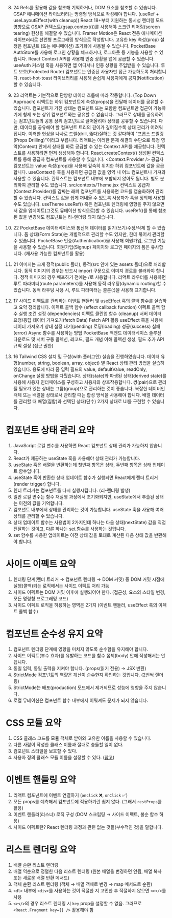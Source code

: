 8. 24
   Refs를 활용해 값을 참조해 기억하거나, DOM 요소를 참조할 수 있습니다.
   GSAP 애니메이션 라이브러리는 명령형 방식으로 작성해야 합니다. (useRef + useLayoutEffect(with cleanup))
   React 18+부터 지원하는 동시성 렌더링 모드 영향으로 GSAP 컨텍스트(gsap.context())를 사용해야 스크린 티어링(screen tearing) 현상을 해결할 수 있습니다.
   Framer Motion은 React 전용 애니메이션 라이브러리로 선언형 프로그래밍 방식으로 작성합니다.
   고유한 key 속성(prop) 설정은 컴포넌트 (또는 애니메이션) 초기화에 사용될 수 있습니다.
   PocketBase AuthStore를 사용해 로그인 상황을 체크하거나, 로그아웃 등 기능을 사용할 수 있습니다.
   React Context API를 사용해 인증 상황을 앱에 공급할 수 있습니다.
   useAuth 커스텀 훅을 사용하면 앱 어디서나 인증 상황을 주입받을 수 있습니다.
   루트 보호(Protected Route) 컴포넌트는 인증된 사용자만 접근 가능하도록 처리합니다.
   react-hot-toast 라이브러리를 사용해 손쉽게 사용자에게 공지(Notification)할 수 있습니다.

9. 23
   리액트는 기본적으로 단방향 데이터 흐름에 따라 작동합니다. (Top Down Approach)
   리액트는 하위 컴포넌트에 속성(props)을 전달해 데이터를 공유할 수 있습니다.
   컴포넌트가 가진 상태는 컴포넌트 또는 포함한 컴포넌트만 접근이 가능하기에 형제 또는 상위 컴포넌트와는 공유할 수 없습니다.
   그러므로 상태를 공유하려는 컴포넌트들의 공통 상위 컴포넌트로 끌어올려야 상태를 공유할 수 있습니다.
   다만, 데이터를 공유해야 할 컴포넌트 트리의 깊이가 깊어질수록 상태 관리가 어려워집니다.
   이러한 현상을 나사로 드릴(drill, 뚫다)질하는 것 같다하여 "프롭스 드릴링(Props Drilling)"이라고 부릅니다.
   리액트는 이러한 문제 해결의 수단으로 특정 영역(Context) 안에서 상태를 바로 공급할 수 있는 Context API를 제공합니다.
   컨텍스트를 사용하려면 먼저 생성해야 합니다. React.createContext()
   생성된 컨텍스트를 통해 공급자 컴포넌트를 사용할 수 있습니다. <Context.Provider />
   공급자 컴포넌트는 value 속성(prop)을 사용해 깊숙히 위치한 하위 컴포넌트에 값을 공급합니다.
   useContext() 훅을 사용하면 공급된 값을 영역 내 어느 컴포넌트나 가져와 사용할 수 있습니다.
   컨텍스트는 컴포넌트 내부에 포함되지 않아도 됩니다. 별도 분리하여 관리할 수도 있습니다. src/contexts/Theme.jsx
   컨텍스트 공급자(Context.Provider)를 감싸는 래퍼 컴포넌트를 사용하면 코드를 캡술화하여 관리할 수 있습니다.
   컨텍스트 값을 쉽게 꺼내올 수 있도록 사용자가 훅을 정의해 사용할 수도 있습니다. useTheme
   useRef() 훅은 컴포넌트 렌더링에 영향을 주지 않으면서 값을 업데이트(그것도 뮤테이션 방식으로)할 수 있습니다.
   useRef()를 통해 참조된 값을 변경해도 컴포넌트는 리-렌더링 되지 않습니다.

10. 22
    PocketBase 데이터베이스와 통신해 데이터를 읽기/쓰기/수정/삭제 할 수 있습니다.
    폼 상태(Form State)는 개별적으로 관리할 수도 있지만, 한데 묶어서 관리할 수 있습니다.
    PocketBase 인증(Authentication)을 사용해 회원가입, 로그인 기능을 사용할 수 있습니다.
    회원가입(Signup) 페이지와 로그인 페이지의 폼은 유사합니다. (재사용 가능한 컴포넌트를 활용)

11. 21
    이미지는 크게 정적(public 폴더), 동적(src 안에 있는 assets 폴더)으로 처리합니다.
    동적 이미지의 경우는 반드시 import 구문으로 이미지 경로를 불러와야 합니다.
    정적 이미지의 경우 배포하기 전에는 /로 사용합니다.
    리액트 라우터를 사용하면 루트 파라미터(route parameters)를 사용해 동적 라우팅(dynamic routing)할 수 있습니다.
    동적 라우팅 사용 시, 루트 파라미터는 콜론(:)을 사용해 표기합니다.

12. 17
    사이드 이펙트를 관리하는 이벤트 핸들러 및 useEffect 훅의 콜백 함수를 실습하고 요약 정리합니다.
    이펙트 콜백 함수 (effect callback function)
    이펙트 콜백 함수 실행 조건 설정 (dependencies)
    이펙트 클린업 함수 (cleanup)
    서버 데이터 요청/응답
    데이터 가져오기(fetch Data)
    Fetch API 활용
    useEffect 훅을 사용해 데이터 가져오기 상태 설정
    대기(pending)
    로딩(loading)
    성공(success)
    실패(error)
    Async 함수를 사용하는 방법
    PocketBase 백엔드 데이터베이스 솔루션
    다운로드 및 서버 구동
    콜렉션, 레코드, 필드 개념 이해
    콜렉션 생성, 필드 추가
    API 규칙 설정 (접근 권한)

13. 16
    Tailwind CSS 설치 및 구성(with 플러그인) 실습을 진행하였습니다.
    데이터 유형(number, string, boolean, array, object) 별 React 상태 관리 방법을 실습하였습니다.
    용도에 따라 폼 입력 필드의 value, defaultValue, readOnly, onChange 설정 방법을 다뤘습니다.
    상태(state)와 파생된 상태(derived state)를 사용해 사용자 인터페이스를 구성하고 사용자와 상호작용합니다.
    쌍(pair)으로 관리될 필요가 있는 상태는 그룹(group)으로 관리하는 것이 좋습니다.
    복잡한 데이터인 객체 또는 배열을 상태로서 관리할 때는 합성 방식을 사용해야 합니다.
    배열 데이터를 관리할 때 배열(집합)과 선택된 상태(단수) 2가지 상태로 UI를 구현할 수 있습니다.

# 컴포넌트 상태 관리 요약

1. JavaScript 로컬 변수를 사용하면 React 컴포넌트 상태 관리가 가능하지 않습니다.
1. React가 제공하는 useState 훅을 사용해야 상태 관리가 가능합니다.
1. useState 훅은 배열을 반환하는데 첫번째 항목은 상태, 두번째 항목은 상태 업데이트 함수입니다.
1. useState 훅이 반환한 상태 업데이트 함수가 실행되면 React에게 렌더 트리거(render trigger) 합니다.
1. 렌더 트리거는 컴포넌트를 다시 실행시킵니다. (리-렌더링 발생)
1. 일반 로컬 변수는 함수 재실행 과정에서 초기화되지만, useState에서 추출된 상태는 이전의 값을 기억합니다.
1. 컴포넌트 내부에서 상태를 관리하는 것이 가능합니다. useState 훅을 사용해 여러 상태를 관리할 수 있습니다.
1. 상태 업데이트 함수는 사용법이 2가지인데 하나는 다음 상태(nextState) 값을 직접 전달하는 것이고, 다른 하나는 [set 함수](https://react.dev/reference/react/useState#setstate)를 사용하는 것입니다.
1. set 함수를 사용한 업데이트는 이전 상태 값을 토대로 계산된 다음 상태 값을 반환해야 합니다.

# 사이드 이펙트 요약

1. 렌더링 단계(렌더 트리거 → 컴포넌트 렌더링 → DOM 커밋) 중 DOM 커밋 시점에 실행(콜백)되는 로직에서는 사이드 이펙트 처리 가능
1. 사이드 이펙트는 DOM 커밋 이후에 실행되어야 한다. (접근성, 요소의 스타일 변경, 모든 명령형 프로그래밍 코드)
1. 사이드 이펙트 로직을 허용하는 영역은 2가지 (이벤트 핸들러, useEffect 훅의 이펙트 콜백 함수)

# 컴포넌트 순수성 유지 요약

1. 컴포넌트 렌더링 단계에 영향을 미치지 않도록 순수함을 유지해야 합니다.
1. 사이드 이펙트(부수 효과)를 유발하는 코드를 함수 몸체(body) 안에 작성해서는 안됩니다.
1. 동일 입력, 동일 출력을 지켜야 합니다. (props(읽기 전용) → JSX 반환)
1. StrictMode 컴포넌트의 역햘은 계산이 순수한지 확인하는 것입니다. (2번씩 렌더링)
1. StrictMode는 배포(production) 모드에서 제거되므로 성능에 영향을 주지 않습니다.
1. 로컬 뮤테이션은 컴포넌트 함수 내부에서 이뤄져도 문제가 되지 않습니다.

# CSS 모듈 요약

1. CSS 클래스 코드를 모듈 객체로 받아와 고유한 이름을 사용할 수 있습니다.
1. 다른 사람이 작성한 클래스 이름과 절대로 충돌할 일이 없다.
1. 컴포넌트 스타일을 보호할 수 있다.
1. 사용자 정의 클래스 모듈 이름을 설정할 수 있다. ([참고](https://vitejs.dev/config/shared-options.html#css-modules))

# 이벤트 핸들링 요약

1. 리액트 컴포넌트에 이벤트 연결하기 (`onclick` ❌, `onClick` ✅)
1. 모든 props를 예측해서 컴포넌트에 적용하기란 쉽지 않다. (그래서 `restProps`를 활용)
1. 이벤트 핸들러(리스너) 로직 구성 (DOM 스크립팅 → 사이드 이펙트, 불순 함수 허용)
1. 사이드 이펙트란? React 렌더링 과정과 관련 없는 것들(부수적인 것)을 말합니다.

# 리스트 렌더링 요약

1. 배열 순환 리스트 렌더링
1. 배열 역순으로 정렬한 다음 리스트 렌더링 (원본 배열을 변경하면 안됨, 배열 복사 또는 새로운 배열 반환 메서드)
1. 객체 순환 리스트 렌더링 (객체 → 배열 객체로 변경 → map 메서드로 순환)
1. `<dl>` 내부에 `<div>`를 사용하는 것이 적절한 지 고민한 후 적절하지 않으면 `<></>`를 사용
1. `<></>`의 경우 리스트 렌더링 시 `key` prop을 설정할 수 없음. 그러므로 `<React.Fragment key={} />` 활용해야 함
